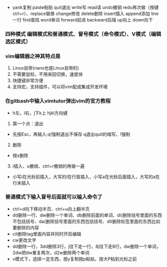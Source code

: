 - yank复制 paste粘贴 quit退出 write写 read读 undo撤销 redo再次做（按键ctrl+r）、replace替换 change修改 delete删除 insert插入 append添加 line一行 find查找 word单词 forward前进 backward后瑞 up向上 down向下
### 四种模式 编辑模式和普通模式、冒号模式（命令模式）、V模式（编辑选区模式）
### vim编辑器之神其特点是
1. Linux自带(nano也是Linux自带的)
2. 不需要鼠标，不用来回切换，速度快
3. 快捷键非常方便
4. 支持宏，支持插件，可以将vim配成集成开发环境
### 在gitbash中输入vimtutor弹出vim的官方教程
- h左，l右，j下k上 hjkl方向键
1. 第一个点：退出
- 先按Esc，再输入:q!强制退出不保存 q退出quit的缩写，!强制
2. 删除
- 按x删除
3. i插入、u撤销、ctrl+r撤销的再做一遍
- 小写i在光标前插入，大写的i在行首插入，小写a在光标后面插入，大写的a在行末插入
### 普通模式下输入冒号后面就可以输入命令了
- ctrl+d向下移动半页、ctrl+u向上翻半页
- dd删除一行、dw删除一个单词、db删除前面的单词、di(删除括号里面的东西不包括括号、da(删除括号里面的东西包括括号、dit删除标签里面的东西比如<div>要删除的内容</div>
- cit删除tag里面内容并同时开启编辑
- cw更改文字
- dd删除一行，3dd删除3行，j往下走一行，8j往下走8行，dw删除一个单词，2dw把dw重复两次，d2w删除两个单词
- v模式下，选择一定东西，按y复制按p粘贴，按大P粘到光标之前
